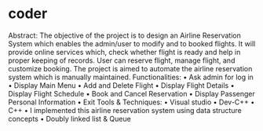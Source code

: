 # coder
Abstract:
The objective of the project is to design an Airline Reservation System which enables the admin/user to modify and to booked flights. 
It will provide online services which, check whether flight is ready and help in proper keeping of records. User can reserve flight, manage flight, and customize booking. 
The project is aimed to automate the airline reservation system which is manually maintained. 
Functionalities:
• Ask  admin for log in
• Display Main Menu
• Add and Delete Flight
• Display Flight Details
• Display Flight Schedule
• Book and Cancel Reservation
• Display Passenger Personal Information
• Exit 
Tools & Techniques:
• Visual studio
• Dev-C++ 
• C++ 
• I implemented this airline reservation system using data structure concepts
• Doubly linked list & Queue


